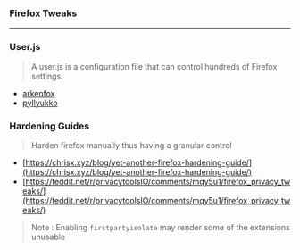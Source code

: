 ### Firefox Tweaks
---
###  User.js
> A user.js is a configuration file that can control hundreds of Firefox settings.
- [arkenfox](https://github.com/arkenfox/user.js)
- [pyllyukko](https://github.com/pyllyukko/user.js/)

###  Hardening Guides
> Harden firefox manually thus having a granular control
- [https://chrisx.xyz/blog/yet-another-firefox-hardening-guide/](https://chrisx.xyz/blog/yet-another-firefox-hardening-guide/)
- [https://teddit.net/r/privacytoolsIO/comments/mqy5u1/firefox_privacy_tweaks/](https://teddit.net/r/privacytoolsIO/comments/mqy5u1/firefox_privacy_tweaks/)

> Note : Enabling ```firstpartyisolate``` may render some of the extensions unusable
